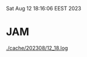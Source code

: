 Sat Aug 12 18:16:06 EEST 2023
# JAM
<a href='./cache/202308/12_18.log'>./cache/202308/12_18.log</a>
